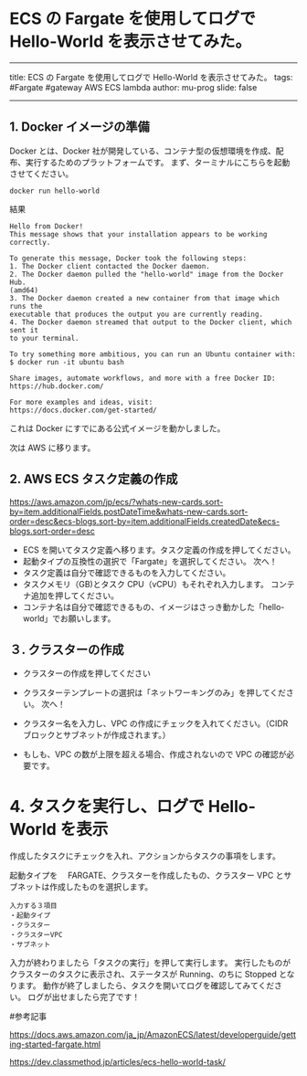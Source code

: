# ECS の Fargate を使用してログで Hello-World を表示させてみた。

---

title: ECS の Fargate を使用してログで Hello-World を表示させてみた。
tags: #Fargate #gateway AWS ECS lambda
author: mu-prog
slide: false

---

## 1. Docker イメージの準備

Docker とは、Docker 社が開発している、コンテナ型の仮想環境を作成、配布、実行するためのプラットフォームです。
まず、ターミナルにこちらを起動させてください。

```
docker run hello-world
```

結果

```
Hello from Docker!
This message shows that your installation appears to be working correctly.

To generate this message, Docker took the following steps:
1. The Docker client contacted the Docker daemon.
2. The Docker daemon pulled the "hello-world" image from the Docker Hub.
(amd64)
3. The Docker daemon created a new container from that image which runs the
executable that produces the output you are currently reading.
4. The Docker daemon streamed that output to the Docker client, which sent it
to your terminal.

To try something more ambitious, you can run an Ubuntu container with:
$ docker run -it ubuntu bash

Share images, automate workflows, and more with a free Docker ID:
https://hub.docker.com/

For more examples and ideas, visit:
https://docs.docker.com/get-started/
```

これは Docker にすでにある公式イメージを動かしました。

次は AWS に移ります。

## 2. AWS ECS タスク定義の作成

https://aws.amazon.com/jp/ecs/?whats-new-cards.sort-by=item.additionalFields.postDateTime&whats-new-cards.sort-order=desc&ecs-blogs.sort-by=item.additionalFields.createdDate&ecs-blogs.sort-order=desc

- ECS を開いてタスク定義へ移ります。タスク定義の作成を押してください。
- 起動タイプの互換性の選択で「Fargate」を選択してください。
  次へ！
- タスク定義は自分で確認できるものを入力してください。
- タスクメモリ（GB)とタスク CPU（vCPU）もそれぞれ入力します。
  コンテナ追加を押してください。
- コンテナ名は自分で確認できるもの、イメージはさっき動かした「hello-world」でお願いします。

## ３. クラスターの作成

- クラスターの作成を押してください

- クラスターテンプレートの選択は「ネットワーキングのみ」を押してください。
  次へ！
- クラスター名を入力し、VPC の作成にチェックを入れてください。（CIDR ブロックとサブネットが作成されます。）
- もしも、VPC の数が上限を超える場合、作成されないので VPC の確認が必要です。

# 4. タスクを実行し、ログで Hello-World を表示

作成したタスクにチェックを入れ、アクションからタスクの事項をします。

起動タイプを　 FARGATE、クラスターを作成したもの、クラスター VPC とサブネットは作成したものを選択します。

```
入力する３項目
・起動タイプ
・クラスター
・クラスターVPC
・サブネット
```

入力が終わりましたら「タスクの実行」を押して実行します。
実行したものがクラスターのタスクに表示され、ステータスが Running、のちに Stopped となります。
動作が終了しましたら、タスクを開いてログを確認してみてください。
ログが出せましたら完了です！

#参考記事

https://docs.aws.amazon.com/ja_jp/AmazonECS/latest/developerguide/getting-started-fargate.html

https://dev.classmethod.jp/articles/ecs-hello-world-task/

